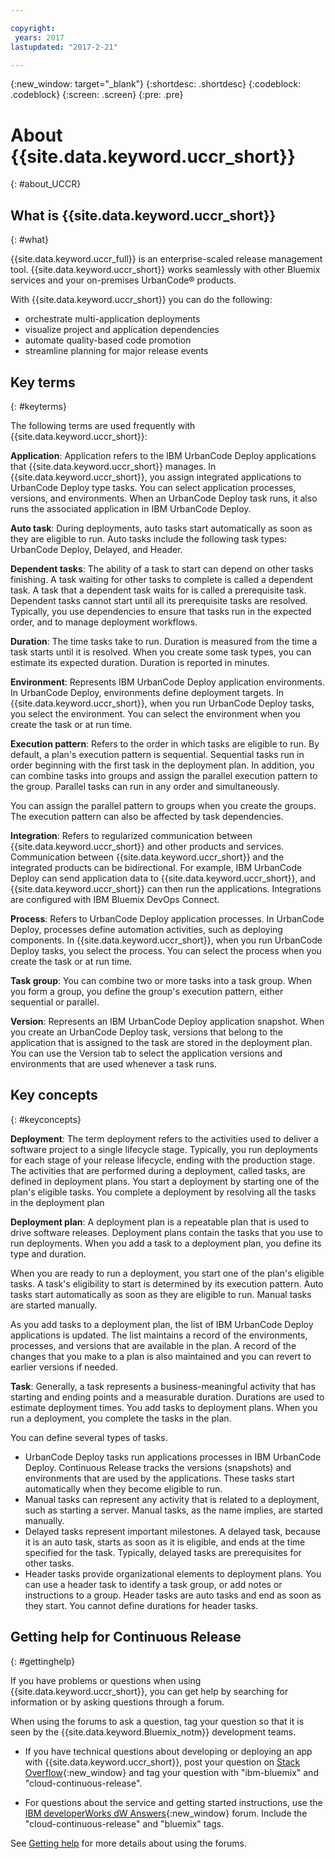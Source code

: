 ```yaml
---

copyright:
 years: 2017
lastupdated: "2017-2-21"

---
```


{:new_window: target="_blank"}
{:shortdesc: .shortdesc}
{:codeblock: .codeblock}
{:screen: .screen}
{:pre: .pre}


# About {{site.data.keyword.uccr_short}}
{: #about_UCCR}


## What is {{site.data.keyword.uccr_short}}
{: #what}

{{site.data.keyword.uccr_full}} is an enterprise-scaled release management tool. {{site.data.keyword.uccr_short}} works seamlessly with other Bluemix services and your on-premises UrbanCode&reg; products.

With {{site.data.keyword.uccr_short}} you can do the following:

<ul>
<li>orchestrate multi-application deployments
</li>
<li>visualize project and application dependencies
</li>
<li>automate quality-based code promotion
</li>
<li>streamline planning for major release events
</li>
</ul>


## Key terms
{: #keyterms}

The following terms are used frequently with {{site.data.keyword.uccr_short}}:

**Application**: Application refers to the IBM UrbanCode Deploy applications that {{site.data.keyword.uccr_short}} manages. In {{site.data.keyword.uccr_short}}, you assign integrated applications to UrbanCode Deploy type tasks. You can select application processes, versions, and environments. When an UrbanCode Deploy task runs, it also runs the associated application in IBM UrbanCode Deploy.

**Auto task**: During deployments, auto tasks start automatically as soon as they are eligible to run. Auto tasks include the following task types: UrbanCode Deploy, Delayed, and Header.

**Dependent tasks**: The ability of a task to start can depend on other tasks finishing. A task waiting for other tasks to complete is called a dependent task. A task that a dependent task waits for is called a prerequisite task. Dependent tasks cannot start until all its prerequisite tasks are resolved. Typically, you use dependencies to ensure that tasks run in the expected order, and to manage deployment workflows.

**Duration**: The time tasks take to run. Duration is measured from the time a task starts until it is resolved. When you create some task types, you can estimate its expected duration. Duration is reported in minutes.

**Environment**: Represents IBM UrbanCode Deploy application environments. In UrbanCode Deploy, environments define deployment targets. In {{site.data.keyword.uccr_short}}, when you run UrbanCode Deploy tasks, you select the environment. You can select the environment when you create the task or at run time.

**Execution pattern**: Refers to the order in which tasks are eligible to run. By default, a plan's execution pattern is sequential. Sequential tasks run in order beginning with the first task in the deployment plan. In addition, you can combine tasks into groups and assign the parallel execution pattern to the group.  Parallel tasks can run in any order and simultaneously.

You can assign the parallel pattern to groups when you create the groups. The execution pattern can also be affected by task dependencies.

**Integration**: Refers to regularized communication between {{site.data.keyword.uccr_short}} and other products and services. Communication between {{site.data.keyword.uccr_short}} and the integrated products can be bidirectional. For example, IBM UrbanCode Deploy can send application data to {{site.data.keyword.uccr_short}}, and {{site.data.keyword.uccr_short}} can then run the applications. Integrations are configured with IBM Bluemix DevOps Connect.

**Process**: Refers to UrbanCode Deploy application processes. In UrbanCode Deploy, processes define automation activities, such as deploying components. In {{site.data.keyword.uccr_short}}, when you run UrbanCode Deploy tasks, you select the process. You can select the process when you create the task or at run time.

**Task group**: You can combine two or more tasks into a task group. When you form a group, you define the group's execution pattern, either sequential or parallel.

**Version**: Represents an IBM UrbanCode Deploy application snapshot. When you create an UrbanCode Deploy task, versions that belong to the application that is assigned to the task are stored in the deployment plan. You can use the Version tab to select the application versions and environments that are used whenever a task runs.

## Key concepts
{: #keyconcepts}

**Deployment**:
The term deployment refers to the activities used to deliver a software project to a single lifecycle stage. Typically, you run deployments for each stage of your release lifecycle, ending with the production stage. The activities that are performed during a deployment, called tasks, are defined in deployment plans. You start a deployment by starting one of the plan's eligible tasks. You complete a deployment by resolving all the tasks in the deployment plan

**Deployment plan**: A deployment plan is a repeatable plan that is used to drive software releases. Deployment plans contain the tasks that you use to run deployments. When you add a task to a deployment plan, you define its type and duration.

When you are ready to run a deployment, you start one of the plan's eligible tasks. A task's eligibility to start is determined by its execution pattern. Auto tasks start automatically as soon as they are eligible to run. Manual tasks are started manually.  

As you add tasks to a deployment plan, the list of IBM UrbanCode Deploy applications is updated. The list maintains a record of the environments, processes, and versions that are available in the plan. A record of the changes that you make to a plan is also maintained and you can revert to earlier versions if needed.

**Task**: Generally, a task represents a business-meaningful activity that has starting and ending points and a measurable duration. Durations are used to estimate deployment times. You add tasks to deployment plans. When you run a deployment, you complete the tasks in the plan.

You can define several types of tasks.
<ul>
<li>UrbanCode Deploy tasks run applications processes in IBM UrbanCode Deploy. Continuous Release tracks the versions (snapshots) and environments that are used by the applications. These tasks start automatically when they become eligible to run.
</li>
<li>Manual tasks can represent any activity that is related to a deployment, such as starting a server. Manual tasks, as the name implies, are started manually.
</li>
<li>Delayed tasks represent important milestones. A delayed task, because it is an auto task, starts as soon as it is eligible, and ends at the time specified for the task. Typically, delayed tasks are prerequisites for other tasks.
</li>
<li>Header tasks provide organizational elements to deployment plans. You can use a header task to identify a task group, or add notes or instructions to a group. Header tasks are auto tasks and end as soon as they start. You cannot define durations for header tasks.
</li>
</ul>



<!--

**Event**: Events are trackable items that are associated with a deployment. Events are not defined by tasks. Events include holidays, blackouts, or any other activity that might affect a deployment.

**Release**:
The term release refers to the activities that you complete to deliver a software project. Typically, a release is done in stages. In the early stages, the software is delivered to development and testing environments. Later, after the software passes certain quality milestones, the software is delivered to production. The stages are collectively referred to as the release. The stages are also called the release lifecycle. Deployments deliver software to the lifecycle stages.


## Getting help and support for <service_short_name>
{: #gettinghelp}

If you have problems or questions when using service_name, you can get help by searching for information or by asking questions through a forum. You can also open a support ticket.

When using the forums to ask a question, tag your question so that it is seen by the {{site.data.keyword.Bluemix_notm}} development teams.
<!--Insert the appropriate Stack Overflow tag for your service for <service_keyword> in URL and text below:  

-->

<!--

* If you have technical questions about developing or deploying an app with service_short_name, post your question on [Stack Overflow](http://stackoverflow.com/search?q=<service_keyword>+ibm-bluemix){:new_window} and tag your question with "ibm-bluemix" and "<service_keyword>".

-->

<!--Insert the appropriate dW Answers tag for your service for <service_keyword> in URL below:  -->

<!--

* For questions about the service and getting started instructions, use the [IBM developerWorks dW Answers](https://developer.ibm.com/answers/topics/<service_name>/?smartspace=bluemix){:new_window} forum. Include the  "<service_keyword>" and "bluemix" tags.

See [Getting help](https://www.{DomainName}/docs/support/index.html#getting-help) for more details about using the forums.

For information about opening an IBM support ticket, or about support levels and ticket severities, see [Contacting support](https://www.{DomainName}/docs/support/index.html#contacting-support).

-->

## Getting help for Continuous Release
{: #gettinghelp}

If you have problems or questions when using {{site.data.keyword.uccr_short}}, you can get help by searching for information or by asking questions through a forum.  

When using the forums to ask a question, tag your question so that it is seen by the {{site.data.keyword.Bluemix_notm}} development teams.

* If you have technical questions about developing or deploying an app with {{site.data.keyword.uccr_short}}, post your question on [Stack Overflow](http://stackoverflow.com/search?q=cloud-continuous-release+ibm-bluemix){:new_window} and tag your question with "ibm-bluemix" and "cloud-continuous-release".

* For questions about the service and getting started instructions, use the [IBM developerWorks dW Answers](https://developer.ibm.com/answers/topics/cloud-continuous-release/?smartspace=bluemix){:new_window} forum. Include the  "cloud-continuous-release" and "bluemix" tags.

See [Getting help](https://www.{DomainName}/docs/support/index.html#getting-help) for more details about using the forums.
